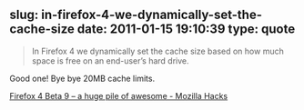 slug: in-firefox-4-we-dynamically-set-the-cache-size
date: 2011-01-15 19:10:39
type: quote
---

> In Firefox 4 we dynamically set the cache size based on how much space is free on an end-user’s hard drive.

Good one! Bye bye 20MB cache limits.

 [Firefox 4 Beta 9 – a huge pile of awesome - Mozilla Hacks](http://hacks.mozilla.org/2011/01/firefox-4-beta-9-a-huge-pile-of-awesome/)
